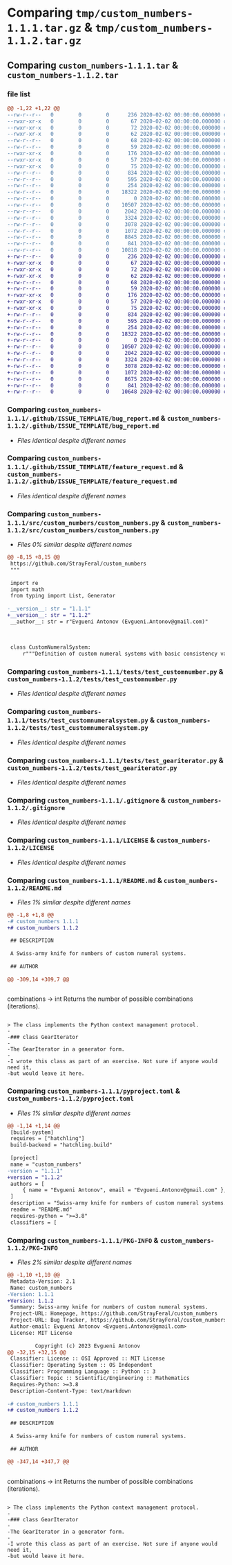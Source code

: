 # Comparing `tmp/custom_numbers-1.1.1.tar.gz` & `tmp/custom_numbers-1.1.2.tar.gz`

## Comparing `custom_numbers-1.1.1.tar` & `custom_numbers-1.1.2.tar`

### file list

```diff
@@ -1,22 +1,22 @@
--rw-r--r--   0        0        0      236 2020-02-02 00:00:00.000000 custom_numbers-1.1.1/.bumpversion.cfg
--rwxr-xr-x   0        0        0       67 2020-02-02 00:00:00.000000 custom_numbers-1.1.1/i2.sh
--rwxr-xr-x   0        0        0       72 2020-02-02 00:00:00.000000 custom_numbers-1.1.1/inst.sh
--rwxr-xr-x   0        0        0       62 2020-02-02 00:00:00.000000 custom_numbers-1.1.1/mm.sh
--rw-r--r--   0        0        0       68 2020-02-02 00:00:00.000000 custom_numbers-1.1.1/pytest.ini
--rw-r--r--   0        0        0       59 2020-02-02 00:00:00.000000 custom_numbers-1.1.1/requirements.txt
--rwxr-xr-x   0        0        0      176 2020-02-02 00:00:00.000000 custom_numbers-1.1.1/setup_environment.sh
--rwxr-xr-x   0        0        0       57 2020-02-02 00:00:00.000000 custom_numbers-1.1.1/t.sh
--rwxr-xr-x   0        0        0       75 2020-02-02 00:00:00.000000 custom_numbers-1.1.1/uninst.sh
--rw-r--r--   0        0        0      834 2020-02-02 00:00:00.000000 custom_numbers-1.1.1/.github/ISSUE_TEMPLATE/bug_report.md
--rw-r--r--   0        0        0      595 2020-02-02 00:00:00.000000 custom_numbers-1.1.1/.github/ISSUE_TEMPLATE/feature_request.md
--rw-r--r--   0        0        0      254 2020-02-02 00:00:00.000000 custom_numbers-1.1.1/src/custom_numbers/__init__.py
--rw-r--r--   0        0        0    18322 2020-02-02 00:00:00.000000 custom_numbers-1.1.1/src/custom_numbers/custom_numbers.py
--rw-r--r--   0        0        0        0 2020-02-02 00:00:00.000000 custom_numbers-1.1.1/src/custom_numbers/py.typed
--rw-r--r--   0        0        0    10507 2020-02-02 00:00:00.000000 custom_numbers-1.1.1/tests/test_customnumber.py
--rw-r--r--   0        0        0     2042 2020-02-02 00:00:00.000000 custom_numbers-1.1.1/tests/test_customnumeralsystem.py
--rw-r--r--   0        0        0     3324 2020-02-02 00:00:00.000000 custom_numbers-1.1.1/tests/test_geariterator.py
--rw-r--r--   0        0        0     3078 2020-02-02 00:00:00.000000 custom_numbers-1.1.1/.gitignore
--rw-r--r--   0        0        0     1072 2020-02-02 00:00:00.000000 custom_numbers-1.1.1/LICENSE
--rw-r--r--   0        0        0     8845 2020-02-02 00:00:00.000000 custom_numbers-1.1.1/README.md
--rw-r--r--   0        0        0      841 2020-02-02 00:00:00.000000 custom_numbers-1.1.1/pyproject.toml
--rw-r--r--   0        0        0    10818 2020-02-02 00:00:00.000000 custom_numbers-1.1.1/PKG-INFO
+-rw-r--r--   0        0        0      236 2020-02-02 00:00:00.000000 custom_numbers-1.1.2/.bumpversion.cfg
+-rwxr-xr-x   0        0        0       67 2020-02-02 00:00:00.000000 custom_numbers-1.1.2/i2.sh
+-rwxr-xr-x   0        0        0       72 2020-02-02 00:00:00.000000 custom_numbers-1.1.2/inst.sh
+-rwxr-xr-x   0        0        0       62 2020-02-02 00:00:00.000000 custom_numbers-1.1.2/mm.sh
+-rw-r--r--   0        0        0       68 2020-02-02 00:00:00.000000 custom_numbers-1.1.2/pytest.ini
+-rw-r--r--   0        0        0       59 2020-02-02 00:00:00.000000 custom_numbers-1.1.2/requirements.txt
+-rwxr-xr-x   0        0        0      176 2020-02-02 00:00:00.000000 custom_numbers-1.1.2/setup_environment.sh
+-rwxr-xr-x   0        0        0       57 2020-02-02 00:00:00.000000 custom_numbers-1.1.2/t.sh
+-rwxr-xr-x   0        0        0       75 2020-02-02 00:00:00.000000 custom_numbers-1.1.2/uninst.sh
+-rw-r--r--   0        0        0      834 2020-02-02 00:00:00.000000 custom_numbers-1.1.2/.github/ISSUE_TEMPLATE/bug_report.md
+-rw-r--r--   0        0        0      595 2020-02-02 00:00:00.000000 custom_numbers-1.1.2/.github/ISSUE_TEMPLATE/feature_request.md
+-rw-r--r--   0        0        0      254 2020-02-02 00:00:00.000000 custom_numbers-1.1.2/src/custom_numbers/__init__.py
+-rw-r--r--   0        0        0    18322 2020-02-02 00:00:00.000000 custom_numbers-1.1.2/src/custom_numbers/custom_numbers.py
+-rw-r--r--   0        0        0        0 2020-02-02 00:00:00.000000 custom_numbers-1.1.2/src/custom_numbers/py.typed
+-rw-r--r--   0        0        0    10507 2020-02-02 00:00:00.000000 custom_numbers-1.1.2/tests/test_customnumber.py
+-rw-r--r--   0        0        0     2042 2020-02-02 00:00:00.000000 custom_numbers-1.1.2/tests/test_customnumeralsystem.py
+-rw-r--r--   0        0        0     3324 2020-02-02 00:00:00.000000 custom_numbers-1.1.2/tests/test_geariterator.py
+-rw-r--r--   0        0        0     3078 2020-02-02 00:00:00.000000 custom_numbers-1.1.2/.gitignore
+-rw-r--r--   0        0        0     1072 2020-02-02 00:00:00.000000 custom_numbers-1.1.2/LICENSE
+-rw-r--r--   0        0        0     8675 2020-02-02 00:00:00.000000 custom_numbers-1.1.2/README.md
+-rw-r--r--   0        0        0      841 2020-02-02 00:00:00.000000 custom_numbers-1.1.2/pyproject.toml
+-rw-r--r--   0        0        0    10648 2020-02-02 00:00:00.000000 custom_numbers-1.1.2/PKG-INFO
```

### Comparing `custom_numbers-1.1.1/.github/ISSUE_TEMPLATE/bug_report.md` & `custom_numbers-1.1.2/.github/ISSUE_TEMPLATE/bug_report.md`

 * *Files identical despite different names*

### Comparing `custom_numbers-1.1.1/.github/ISSUE_TEMPLATE/feature_request.md` & `custom_numbers-1.1.2/.github/ISSUE_TEMPLATE/feature_request.md`

 * *Files identical despite different names*

### Comparing `custom_numbers-1.1.1/src/custom_numbers/custom_numbers.py` & `custom_numbers-1.1.2/src/custom_numbers/custom_numbers.py`

 * *Files 0% similar despite different names*

```diff
@@ -8,15 +8,15 @@
 https://github.com/StrayFeral/custom_numbers
 """
 
 import re
 import math
 from typing import List, Generator
 
-__version__: str = "1.1.1"
+__version__: str = "1.1.2"
 __author__: str = r"Evgueni Antonov (Evgueni.Antonov@gmail.com)"
 
 
 
 class CustomNumeralSystem:
     r"""Definition of custom numeral systems with basic consistency validation.
```

### Comparing `custom_numbers-1.1.1/tests/test_customnumber.py` & `custom_numbers-1.1.2/tests/test_customnumber.py`

 * *Files identical despite different names*

### Comparing `custom_numbers-1.1.1/tests/test_customnumeralsystem.py` & `custom_numbers-1.1.2/tests/test_customnumeralsystem.py`

 * *Files identical despite different names*

### Comparing `custom_numbers-1.1.1/tests/test_geariterator.py` & `custom_numbers-1.1.2/tests/test_geariterator.py`

 * *Files identical despite different names*

### Comparing `custom_numbers-1.1.1/.gitignore` & `custom_numbers-1.1.2/.gitignore`

 * *Files identical despite different names*

### Comparing `custom_numbers-1.1.1/LICENSE` & `custom_numbers-1.1.2/LICENSE`

 * *Files identical despite different names*

### Comparing `custom_numbers-1.1.1/README.md` & `custom_numbers-1.1.2/README.md`

 * *Files 1% similar despite different names*

```diff
@@ -1,8 +1,8 @@
-# custom_numbers 1.1.1
+# custom_numbers 1.1.2
 
 ## DESCRIPTION
 
 A Swiss-army knife for numbers of custom numeral systems.
 
 ## AUTHOR
 
@@ -309,14 +309,7 @@
 
 ```
 combinations -> int
     Returns the number of possible combinations (iterations).
 ```
 
 > The class implements the Python context management protocol.
-
-### class GearIterator
-
-The GearIterator in a generator form.
-    
-I wrote this class as part of an exercise. Not sure if anyone would need it,
-but would leave it here.
```

### Comparing `custom_numbers-1.1.1/pyproject.toml` & `custom_numbers-1.1.2/pyproject.toml`

 * *Files 1% similar despite different names*

```diff
@@ -1,14 +1,14 @@
 [build-system]
 requires = ["hatchling"]
 build-backend = "hatchling.build"
 
 [project]
 name = "custom_numbers"
-version = "1.1.1"
+version = "1.1.2"
 authors = [
     { name = "Evgueni Antonov", email = "Evgueni.Antonov@gmail.com" },
 ]
 description = "Swiss-army knife for numbers of custom numeral systems."
 readme = "README.md"
 requires-python = ">=3.8"
 classifiers = [
```

### Comparing `custom_numbers-1.1.1/PKG-INFO` & `custom_numbers-1.1.2/PKG-INFO`

 * *Files 2% similar despite different names*

```diff
@@ -1,10 +1,10 @@
 Metadata-Version: 2.1
 Name: custom_numbers
-Version: 1.1.1
+Version: 1.1.2
 Summary: Swiss-army knife for numbers of custom numeral systems.
 Project-URL: Homepage, https://github.com/StrayFeral/custom_numbers
 Project-URL: Bug Tracker, https://github.com/StrayFeral/custom_numbers/issues
 Author-email: Evgueni Antonov <Evgueni.Antonov@gmail.com>
 License: MIT License
         
         Copyright (c) 2023 Evgueni Antonov
@@ -32,15 +32,15 @@
 Classifier: License :: OSI Approved :: MIT License
 Classifier: Operating System :: OS Independent
 Classifier: Programming Language :: Python :: 3
 Classifier: Topic :: Scientific/Engineering :: Mathematics
 Requires-Python: >=3.8
 Description-Content-Type: text/markdown
 
-# custom_numbers 1.1.1
+# custom_numbers 1.1.2
 
 ## DESCRIPTION
 
 A Swiss-army knife for numbers of custom numeral systems.
 
 ## AUTHOR
 
@@ -347,14 +347,7 @@
 
 ```
 combinations -> int
     Returns the number of possible combinations (iterations).
 ```
 
 > The class implements the Python context management protocol.
-
-### class GearIterator
-
-The GearIterator in a generator form.
-    
-I wrote this class as part of an exercise. Not sure if anyone would need it,
-but would leave it here.
```


